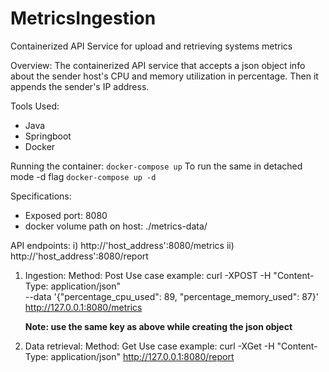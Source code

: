 # MetricsIngestion
Containerized API Service for upload and retrieving systems metrics

Overview:
  The containerized API service that accepts a json object info about the sender host's CPU and memory utilization in percentage. Then it appends the sender's IP address.

Tools Used:
  - Java
  - Springboot
  - Docker
  
Running the container:
  `docker-compose up`
  To run the same in detached mode -d flag
  `docker-compose up -d`

Specifications:
 - Exposed port: 8080
 - docker volume path on host: ./metrics-data/

API endpoints:
  i) http://'host_address':8080/metrics
  ii) http://'host_address':8080/report

1. Ingestion:
    Method: Post
    Use case example:
      curl -XPOST -H "Content-Type: application/json" \
      --data '{"percentage_cpu_used": 89, "percentage_memory_used": 87}' http://127.0.0.1:8080/metrics
      
      **Note: use the same key as above while creating the json object**
 
2. Data retrieval:
     Method: Get
     Use case example:
        curl -XGet -H "Content-Type: application/json" http://127.0.0.1:8080/report
